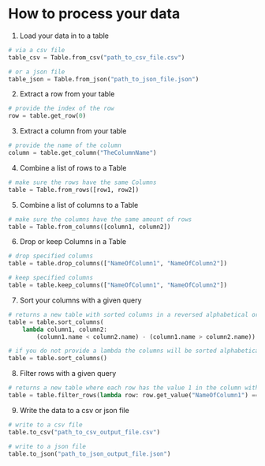 # How to process your data

1. Load your data in to a table
```python
# via a csv file
table_csv = Table.from_csv("path_to_csv_file.csv")

# or a json file
table_json = Table.from_json("path_to_json_file.json")
```

2. Extract a row from your table
```python
# provide the index of the row
row = table.get_row(0)
```

3. Extract a column from your table
```python
# provide the name of the column
column = table.get_column("TheColumnName")
```

4. Combine a list of rows to a Table
```python
# make sure the rows have the same Columns
table = Table.from_rows([row1, row2])
```

5. Combine a list of columns to a Table
```python
# make sure the columns have the same amount of rows
table = Table.from_columns([column1, column2])
```

6. Drop or keep Columns in a Table
```python
# drop specified columns
table = table.drop_columns(["NameOfColumn1", "NameOfColumn2"])

# keep specified columns
table = table.keep_columns(["NameOfColumn1", "NameOfColumn2"])
```

7. Sort your columns with a given query
```python
# returns a new table with sorted columns in a reversed alphabetical order
table = table.sort_columns(
    lambda column1, column2:
        (column1.name < column2.name) - (column1.name > column2.name))

# if you do not provide a lambda the columns will be sorted alphabetically
table = table.sort_columns()
```

8. Filter rows with a given query
```python
# returns a new table where each row has the value 1 in the column with the name "NameOfColumn1"
table = table.filter_rows(lambda row: row.get_value("NameOfColumn1") == 1)
```

9. Write the data to a csv or json file
```python
# write to a csv file
table.to_csv("path_to_csv_output_file.csv")

# write to a json file
table.to_json("path_to_json_output_file.json")
```
